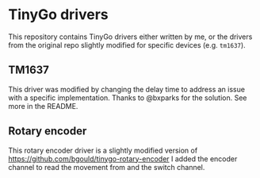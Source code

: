 # TinyGo drivers

This repository contains TinyGo drivers either written by me,
or the drivers from the original repo slightly modified for specific devices (e.g. `tm1637`).

## TM1637

This driver was modified by changing the delay time to address an issue with a specific implementation.
Thanks to @bxparks for the solution. See more in the README.

## Rotary encoder

This rotary encoder driver is a slightly modified version of https://github.com/bgould/tinygo-rotary-encoder
I added the encoder channel to read the movement from and the switch channel.


